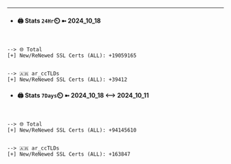 

---
- #### 🖨️ **Stats** `24Hr`⏲️ ➼ 2024_10_18
```console


--> 🌐 Total
[+] New/ReNewed SSL Certs (ALL): +19059165


--> 🇦🇷 ar_ccTLDs
[+] New/ReNewed SSL Certs (ALL): +39412

```

- #### 🖨️ **Stats** `7Days`⏲️ ➼ 2024_10_18 <--> 2024_10_11
```console


--> 🌐 Total
[+] New/ReNewed SSL Certs (ALL): +94145610


--> 🇦🇷 ar_ccTLDs
[+] New/ReNewed SSL Certs (ALL): +163847

```


